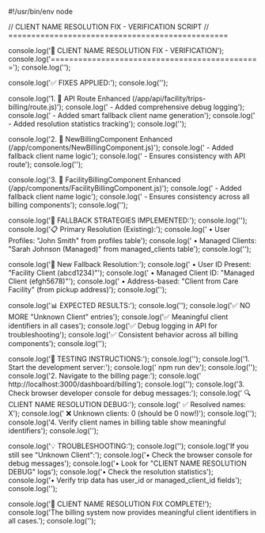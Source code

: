 #!/usr/bin/env node

// CLIENT NAME RESOLUTION FIX - VERIFICATION SCRIPT
// ================================================

console.log('🎯 CLIENT NAME RESOLUTION FIX - VERIFICATION');
console.log('==============================================');
console.log('');

console.log('✅ FIXES APPLIED:');
console.log('');

console.log('1. 🔧 API Route Enhanced (/app/api/facility/trips-billing/route.js)');
console.log('   - Added comprehensive debug logging');
console.log('   - Added smart fallback client name generation');
console.log('   - Added resolution statistics tracking');
console.log('');

console.log('2. 🔧 NewBillingComponent Enhanced (/app/components/NewBillingComponent.js)');
console.log('   - Added fallback client name logic');
console.log('   - Ensures consistency with API route');
console.log('');

console.log('3. 🔧 FacilityBillingComponent Enhanced (/app/components/FacilityBillingComponent.js)');
console.log('   - Added fallback client name logic');
console.log('   - Ensures consistency across all billing components');
console.log('');

console.log('🎯 FALLBACK STRATEGIES IMPLEMENTED:');
console.log('');
console.log('📋 Primary Resolution (Existing):');
console.log('   • User Profiles: "John Smith" from profiles table');
console.log('   • Managed Clients: "Sarah Johnson (Managed)" from managed_clients table');
console.log('');

console.log('🔄 New Fallback Resolution:');
console.log('   • User ID Present: "Facility Client (abcd1234)"');
console.log('   • Managed Client ID: "Managed Client (efgh5678)"');
console.log('   • Address-based: "Client from Care Facility" (from pickup address)');
console.log('');

console.log('📊 EXPECTED RESULTS:');
console.log('');
console.log('✅ NO MORE "Unknown Client" entries');
console.log('✅ Meaningful client identifiers in all cases');
console.log('✅ Debug logging in API for troubleshooting');
console.log('✅ Consistent behavior across all billing components');
console.log('');

console.log('🚀 TESTING INSTRUCTIONS:');
console.log('');
console.log('1. Start the development server:');
console.log('   npm run dev');
console.log('');
console.log('2. Navigate to the billing page:');
console.log('   http://localhost:3000/dashboard/billing');
console.log('');
console.log('3. Check browser developer console for debug messages:');
console.log('   🔍 CLIENT NAME RESOLUTION DEBUG:');
console.log('   ✅ Resolved names: X');
console.log('   ❌ Unknown clients: 0 (should be 0 now!)');
console.log('');
console.log('4. Verify client names in billing table show meaningful identifiers');
console.log('');

console.log('💡 TROUBLESHOOTING:');
console.log('');
console.log('If you still see "Unknown Client":');
console.log('• Check the browser console for debug messages');
console.log('• Look for "CLIENT NAME RESOLUTION DEBUG" logs');
console.log('• Check the resolution statistics');
console.log('• Verify trip data has user_id or managed_client_id fields');
console.log('');

console.log('🎉 CLIENT NAME RESOLUTION FIX COMPLETE!');
console.log('The billing system now provides meaningful client identifiers in all cases.');
console.log('');
